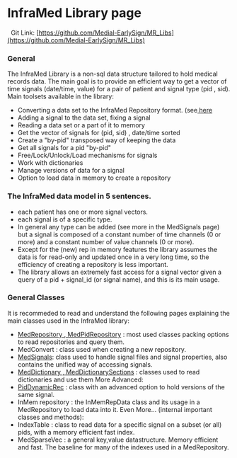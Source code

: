 # InfraMed Library page
 
Git Link: [https://github.com/Medial-EarlySign/MR_Libs](https://github.com/Medial-EarlySign/MR_Libs)
### General
The InfraMed Library is a non-sql data structure tailored to hold medical records data.
The main goal is to provide an efficient way to get a vector of time signals (date/time, value) for a pair of patient and signal type (pid , sid).
Main toolsets available in the library:
- Converting a data set to the InfraMed Repository format. (see[ here](/Repositories/Load%20new%20repository)
- Adding a signal to the data set, fixing a signal
- Reading a data set or a part of it to memory
- Get the vector of signals for (pid, sid) , date/time sorted
- Create a "by-pid" transposed way of keeping the data
- Get all signals for a pid "by-pid"
- Free/Lock/Unlock/Load mechanisms for signals
- Work with dictionaries 
- Manage versions of data for a signal
- Option to load data in memory to create a repository
 
### The InfraMed data model in 5 sentences.
- each patient has one or more signal vectors.
- each signal is of a specific type.
- In general any type can be added (see more in the MedSignals page) but a signal is composed of a constant number of time channels (0 or more) and a constant number of value channels (0 or more).
- Except for the (new) rep in memory features the library assumes the data is for read-only and updated once in a very long time, so the efficiency of creating a repository is less important.
- The library allows an extremely fast access for a signal vector given a query of a pid + signal_id (or signal name), and this is its main usage.
### General Classes 
It is recommeded to read and understand the following pages explaining the main classes used in the InfraMed library:
- [MedRepository , MedPidRepository](MedRepository) : most used classes packing options to read repositories and query them.
- MedConvert : class used when creating a new repository.
- [MedSignals](MedSignals%20_%20Unified%20Signals): class used to handle signal files and signal properties, also contains the unified way of accessing signals.
- [MedDictionary , MedDictionarySections](MedDictionary) : classes used to read dictionaries and use them
More Advanced:
- [PidDynamicRec](PidDynamicRec) : class with an advanced option to hold versions of the same signal.
- InMem repository : the InMemRepData class and its usage in a MedRepository to load data into it.
Even More... (internal important classes and methods):
- IndexTable : class to read data for a specific signal on a subset (or all) pids, with a memory efficient fast index.
- MedSparseVec : a general key,value datastructure. Memory efficient and fast. The baseline for many of the indexes used in a MedRepository.
 
